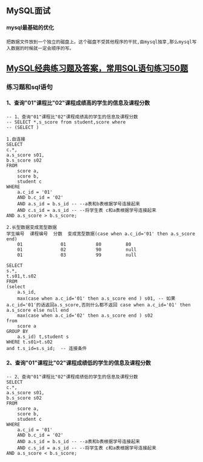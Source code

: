 ## MySQL面试



#### mysql最基础的优化

```
把数据文件放到一个独立的磁盘上。这个磁盘不受其他程序的干扰,由mysql独享,那么mysql写入数据的时候就一定会顺序的写。
```



## [MySQL经典练习题及答案，常用SQL语句练习50题](https://www.cnblogs.com/Diyo/p/11424844.html)



### 练习题和sql语句

#### 1、查询"01"课程比"02"课程成绩高的学生的信息及课程分数

```mysql
-- 1、查询"01"课程比"02"课程成绩高的学生的信息及课程分数
-- SELECT *,s_score from student,score where 
-- (SELECT )

1.自连接 
SELECT
c.*,
a.s_score s01,
b.s_score s02 
FROM
	score a,
	score b,
	student c 
WHERE
	a.c_id = '01' 
	AND b.c_id = '02' 
	AND a.s_id = b.s_id -- --a表和b表根据学号连接起来
	AND c.s_id = a.s_id -- --将学生表 c和a表根据学号连接起来
AND a.s_score > b.s_score;

2.长型数据变成宽型数据
学生编号  课程编号  分数	变成宽型数据(case when a.c_id='01' then a.s_score end)
	01  			01  		 80  		80
	01  			02  		 90  		null
	01  			03  		 99  		null

SELECT
s.*,
t.s01,t.s02
FROM
(select 
	a.s_id,
	max(case when a.c_id='01' then a.s_score end ) s01, -- 如果a.c_id='01'的话返回a.s_score,否则什么都不返回 case when a.c_id='01' then a.s_score else null end
	max(case when a.c_id='02' then a.s_score end ) s02
from
	score a
GROUP BY 
	a.s_id) t,student s
WHERE t.s01>t.s02
and t.s_id=s.s_id;  -- 连接条件 
```



#### 2、查询"01"课程比"02"课程成绩低的学生的信息及课程分数

```mysql
-- 2、查询"01"课程比"02"课程成绩低的学生的信息及课程分数
SELECT
c.*,
a.s_score s01,
b.s_score s02 
FROM
	score a,
	score b,
	student c 
WHERE
	a.c_id = '01' 
	AND b.c_id = '02' 
	AND a.s_id = b.s_id -- --a表和b表根据学号连接起来
	AND c.s_id = a.s_id -- --将学生表 c和a表根据学号连接起来
AND a.s_score < b.s_score;
```

